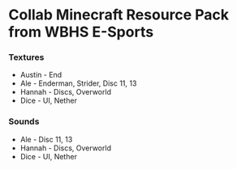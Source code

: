 # Collab Minecraft Resource Pack from WBHS E-Sports

### Textures

- Austin - End
- Ale - Enderman, Strider, Disc 11, 13
- Hannah - Discs, Overworld
- Dice - UI, Nether


### Sounds

- Ale - Disc 11, 13
- Hannah - Discs, Overworld
- Dice - UI, Nether
